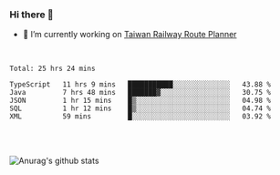 ### Hi there 👋

- 🔭 I’m currently working on [Taiwan Railway Route Planner](https://github.com/Taiwan-Railway-Route-Planner)

<br/>

<!--START_SECTION:waka-->
```text
Total: 25 hrs 24 mins

TypeScript   11 hrs 9 mins   ███████████░░░░░░░░░░░░░░   43.88 % 
Java         7 hrs 48 mins   ███████▓░░░░░░░░░░░░░░░░░   30.75 % 
JSON         1 hr 15 mins    █▒░░░░░░░░░░░░░░░░░░░░░░░   04.98 % 
SQL          1 hr 12 mins    █▒░░░░░░░░░░░░░░░░░░░░░░░   04.74 % 
XML          59 mins         █░░░░░░░░░░░░░░░░░░░░░░░░   03.92 % 
```
<!--END_SECTION:waka-->

<br/>
<br/>

![Anurag's github stats](https://github-readme-stats.vercel.app/api?username=DepickereSven&show_icons=true&theme=tokyonight)



<!--
**DepickereSven/DepickereSven** is a ✨ _special_ ✨ repository because its `README.md` (this file) appears on your GitHub profile.

Here are some ideas to get you started:

- 🔭 I’m currently working on ...
- 🌱 I’m currently learning ...
- 👯 I’m looking to collaborate on ...
- 🤔 I’m looking for help with ...
- 💬 Ask me about ...
- 📫 How to reach me: ...
- 😄 Pronouns: ...
- ⚡ Fun fact: ...
-->
